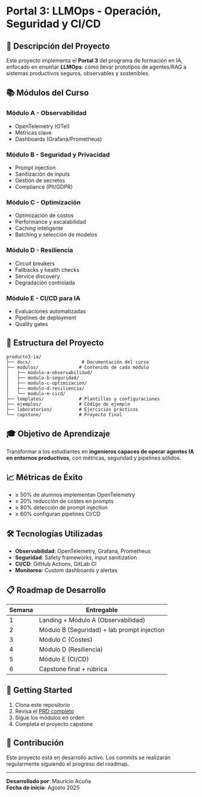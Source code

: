 # Portal 3: LLMOps - Operación, Seguridad y CI/CD

## 🎯 Descripción del Proyecto

Este proyecto implementa el **Portal 3** del programa de formación en IA, enfocado en enseñar **LLMOps**: cómo llevar prototipos de agentes/RAG a sistemas productivos seguros, observables y sostenibles.

## 📚 Módulos del Curso

### Módulo A - Observabilidad
- OpenTelemetry (OTel)
- Métricas clave
- Dashboards (Grafana/Prometheus)

### Módulo B - Seguridad y Privacidad
- Prompt injection
- Sanitización de inputs
- Gestión de secretos
- Compliance (PII/GDPR)

### Módulo C - Optimización
- Optimización de costos
- Performance y escalabilidad
- Caching inteligente
- Batching y selección de modelos

### Módulo D - Resiliencia
- Circuit breakers
- Fallbacks y health checks
- Service discovery
- Degradación controlada

### Módulo E - CI/CD para IA
- Evaluaciones automatizadas
- Pipelines de deployment
- Quality gates

## 🚀 Estructura del Proyecto

```
producto3-ia/
├── docs/                   # Documentación del curso
├── modulos/               # Contenido de cada módulo
│   ├── modulo-a-observabilidad/
│   ├── modulo-b-seguridad/
│   ├── modulo-c-optimizacion/
│   ├── modulo-d-resiliencia/
│   └── modulo-e-cicd/
├── templates/             # Plantillas y configuraciones
├── ejemplos/              # Código de ejemplo
├── laboratorios/          # Ejercicios prácticos
└── capstone/              # Proyecto final
```

## 🎓 Objetivo de Aprendizaje

Transformar a los estudiantes en **ingenieros capaces de operar agentes IA en entornos productivos**, con métricas, seguridad y pipelines sólidos.

## 📈 Métricas de Éxito

- ≥ 50% de alumnos implementan OpenTelemetry
- ≥ 20% reducción de costes en prompts
- ≥ 80% detección de prompt injection
- ≥ 60% configuran pipelines CI/CD

## 🛠️ Tecnologías Utilizadas

- **Observabilidad**: OpenTelemetry, Grafana, Prometheus
- **Seguridad**: Safety frameworks, input sanitization
- **CI/CD**: GitHub Actions, GitLab CI
- **Monitoreo**: Custom dashboards y alertas

## 📋 Roadmap de Desarrollo

| Semana | Entregable |
|--------|------------|
| 1 | Landing + Módulo A (Observabilidad) |
| 2 | Módulo B (Seguridad) + lab prompt injection |
| 3 | Módulo C (Costes) |
| 4 | Módulo D (Resiliencia) |
| 5 | Módulo E (CI/CD) |
| 6 | Capstone final + rúbrica |

## 🚀 Getting Started

1. Clona este repositorio
2. Revisa el [PRD completo](./prd.md)
3. Sigue los módulos en orden
4. Completa el proyecto capstone

## 🤝 Contribución

Este proyecto está en desarrollo activo. Los commits se realizarán regularmente siguiendo el progreso del roadmap.

---

**Desarrollado por**: Mauricio Acuña  
**Fecha de inicio**: Agosto 2025
